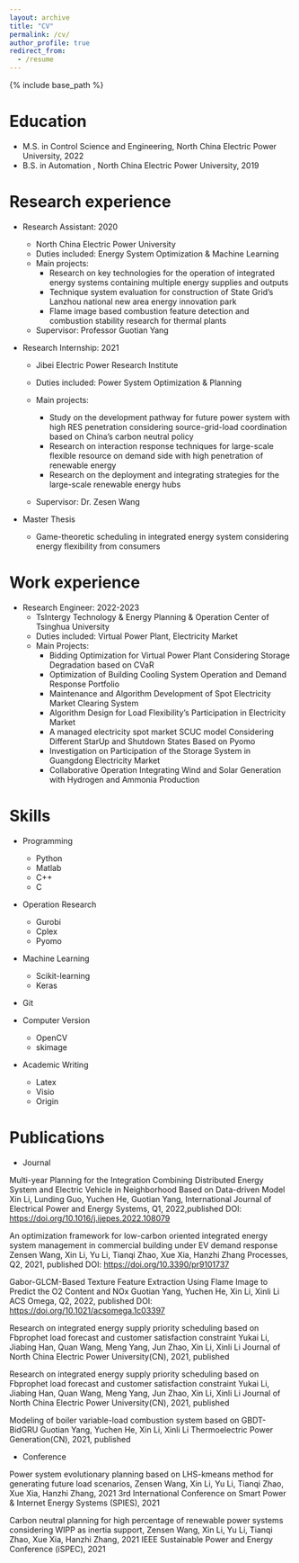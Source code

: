 ```yaml
---
layout: archive
title: "CV"
permalink: /cv/
author_profile: true
redirect_from:
  - /resume
---
```


{% include base_path %}


Education
======
* M.S. in Control Science and Engineering, North China Electric Power University, 2022
* B.S. in Automation , North China Electric Power University, 2019

Research experience
======
* Research Assistant: 2020
  * North China Electric Power University
  * Duties included: Energy System Optimization & Machine Learning
  * Main projects:
    * Research on key technologies for the operation of integrated energy systems containing
multiple energy supplies and outputs
    * Technique system evaluation for construction of State Grid’s Lanzhou national new area
energy innovation park
    * Flame image based combustion feature detection and combustion stability research for
thermal plants
  * Supervisor: Professor Guotian Yang

* Research Internship: 2021
  * Jibei Electric Power Research Institute
  * Duties included: Power System Optimization & Planning
  * Main projects:
    * Study on the development pathway for future power system with high RES penetration
considering source-grid-load coordination based on China’s carbon neutral policy 
    * Research on interaction response techniques for large-scale flexible resource on demand
side with high penetration of renewable energy
    * Research on the deployment and integrating strategies for the large-scale renewable energy
hubs

  * Supervisor: Dr. Zesen Wang
  
* Master Thesis
  * Game-theoretic scheduling in integrated energy system considering energy flexibility from
consumers



Work experience
======
* Research Engineer: 2022-2023
  * TsIntergy Technology & Energy Planning & Operation Center of Tsinghua University
  * Duties included: Virtual Power Plant, Electricity Market
  * Main Projects:
    * Bidding Optimization for Virtual Power Plant Considering Storage Degradation based on CVaR
    * Optimization of Building Cooling System Operation and Demand Response Portfolio
    * Maintenance and Algorithm Development of Spot Electricity Market Clearing System
    * Algorithm Design for Load Flexibility’s Participation in Electricity Market
    * A managed electricity spot market SCUC model Considering Different StarUp and Shutdown States Based on Pyomo
    * Investigation on Participation of the Storage System in Guangdong Electricity Market
    * Collaborative Operation Integrating Wind and Solar Generation with Hydrogen and Ammonia Production


  
Skills
======
* Programming
  * Python
  * Matlab
  * C++
  * C
* Operation Research
  * Gurobi
  * Cplex
  * Pyomo
* Machine Learning
  * Scikit-learning
  * Keras

* Git

* Computer Version
  * OpenCV
  * skimage

* Academic Writing
  * Latex
  * Visio
  * Origin

Publications
======
* Journal

Multi-year Planning for the Integration Combining Distributed Energy System and Electric Vehicle in Neighborhood Based on Data-driven Model
Xin Li, Lunding Guo, Yuchen He, Guotian Yang,
International Journal of Electrical Power and Energy Systems, Q1, 2022,published
DOI: https://doi.org/10.1016/j.ijepes.2022.108079

An optimization framework for low-carbon oriented integrated energy system management in commercial building under EV demand response
Zensen Wang, Xin Li, Yu Li, Tianqi Zhao, Xue Xia, Hanzhi Zhang
Processes, Q2, 2021, published
DOI: https://doi.org/10.3390/pr9101737

Gabor-GLCM-Based Texture Feature Extraction Using Flame Image to Predict the O2 Content and NOx
Guotian Yang, Yuchen He, Xin Li, Xinli Li
ACS Omega, Q2, 2022, published
DOI: https://doi.org/10.1021/acsomega.1c03397

Research on integrated energy supply priority scheduling based on Fbprophet load forecast and
customer satisfaction constraint
Yukai Li, Jiabing Han, Quan Wang, Meng Yang, Jun Zhao, Xin Li, Xinli Li
Journal of North China Electric Power University(CN), 2021, published

Research on integrated energy supply priority scheduling based on Fbprophet load forecast and
customer satisfaction constraint
Yukai Li, Jiabing Han, Quan Wang, Meng Yang, Jun Zhao, Xin Li, Xinli Li
Journal of North China Electric Power University(CN), 2021, published

Modeling of boiler variable-load combustion system based on GBDT-BidGRU
Guotian Yang, Yuchen He, Xin Li, Xinli Li
Thermoelectric Power Generation(CN), 2021, published

* Conference

Power system evolutionary planning based on LHS-kmeans method for generating future load scenarios, Zensen Wang, Xin Li, Yu Li, Tianqi Zhao, Xue Xia, Hanzhi Zhang, 2021 3rd International
Conference on Smart Power & Internet Energy Systems (SPIES), 2021

Carbon neutral planning for high percentage of renewable power systems considering WIPP as inertia support, Zensen Wang, Xin Li, Yu Li, Tianqi Zhao, Xue Xia, Hanzhi Zhang, 2021 IEEE
Sustainable Power and Energy Conference (iSPEC), 2021

